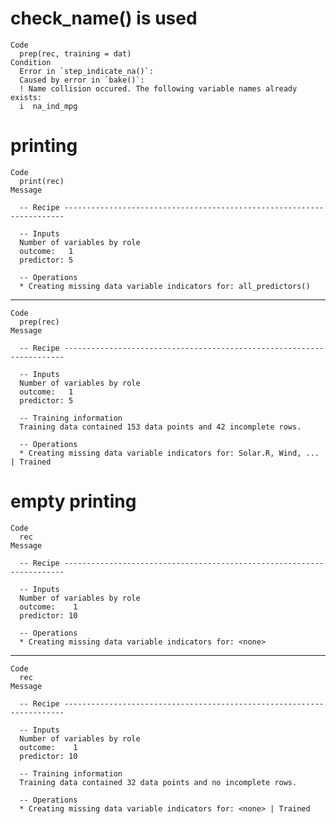 # check_name() is used

    Code
      prep(rec, training = dat)
    Condition
      Error in `step_indicate_na()`:
      Caused by error in `bake()`:
      ! Name collision occured. The following variable names already exists:
      i  na_ind_mpg

# printing

    Code
      print(rec)
    Message
      
      -- Recipe ----------------------------------------------------------------------
      
      -- Inputs 
      Number of variables by role
      outcome:   1
      predictor: 5
      
      -- Operations 
      * Creating missing data variable indicators for: all_predictors()

---

    Code
      prep(rec)
    Message
      
      -- Recipe ----------------------------------------------------------------------
      
      -- Inputs 
      Number of variables by role
      outcome:   1
      predictor: 5
      
      -- Training information 
      Training data contained 153 data points and 42 incomplete rows.
      
      -- Operations 
      * Creating missing data variable indicators for: Solar.R, Wind, ... | Trained

# empty printing

    Code
      rec
    Message
      
      -- Recipe ----------------------------------------------------------------------
      
      -- Inputs 
      Number of variables by role
      outcome:    1
      predictor: 10
      
      -- Operations 
      * Creating missing data variable indicators for: <none>

---

    Code
      rec
    Message
      
      -- Recipe ----------------------------------------------------------------------
      
      -- Inputs 
      Number of variables by role
      outcome:    1
      predictor: 10
      
      -- Training information 
      Training data contained 32 data points and no incomplete rows.
      
      -- Operations 
      * Creating missing data variable indicators for: <none> | Trained

